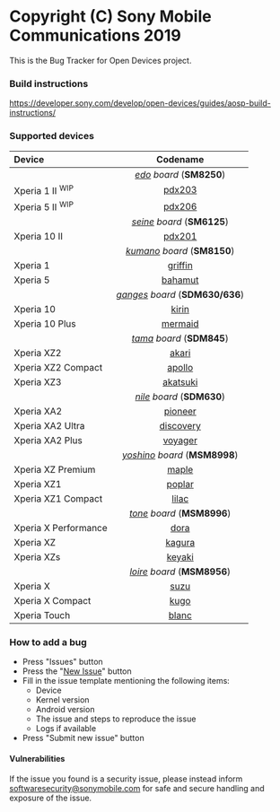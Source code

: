 Copyright (C) Sony Mobile Communications 2019
=============================================

This is the Bug Tracker for Open Devices project.

### Build instructions

https://developer.sony.com/develop/open-devices/guides/aosp-build-instructions/

### Supported devices

| Device | Codename |
|:-|:-:|
|| _[edo](https://github.com/sonyxperiadev/device-sony-edo) board_ (**SM8250**) |
| Xperia 1 II <sup>WIP</sup> | [pdx203](https://github.com/sonyxperiadev/device-sony-pdx203) |
| Xperia 5 II <sup>WIP</sup> | [pdx206](https://github.com/sonyxperiadev/device-sony-pdx206) |
|| _[seine](https://github.com/sonyxperiadev/device-sony-seine) board_ (**SM6125**) |
| Xperia 10 II | [pdx201](https://github.com/sonyxperiadev/device-sony-pdx201) |
|| _[kumano](https://github.com/sonyxperiadev/device-sony-kumano) board_ (**SM8150**) |
| Xperia 1 | [griffin](https://github.com/sonyxperiadev/device-sony-griffin) |
| Xperia 5 | [bahamut](https://github.com/sonyxperiadev/device-sony-bahamut) |
|| _[ganges](https://github.com/sonyxperiadev/device-sony-ganges) board_ (**SDM630/636**) |
|Xperia 10| [kirin](https://github.com/sonyxperiadev/device-sony-kirin) |
|Xperia 10 Plus| [mermaid](https://github.com/sonyxperiadev/device-sony-mermaid) |
|| _[tama](https://github.com/sonyxperiadev/device-sony-tama) board_ (**SDM845**) |
| Xperia XZ2 | [akari](https://github.com/sonyxperiadev/akari) |
| Xperia XZ2 Compact | [apollo](https://github.com/sonyxperiadev/apollo) |
| Xperia XZ3 | [akatsuki](https://github.com/sonyxperiadev/akatsuki) |
|| _[nile](https://github.com/sonyxperiadev/device-sony-nile) board_ (**SDM630**) |
| Xperia XA2 | [pioneer](https://github.com/sonyxperiadev/device-sony-pioneer) |
| Xperia XA2 Ultra | [discovery](https://github.com/sonyxperiadev/device-sony-discovery) |
| Xperia XA2 Plus | [voyager](https://github.com/sonyxperiadev/device-sony-voyager) |
|| _[yoshino](https://github.com/sonyxperiadev/device-sony-yoshino) board_ (**MSM8998**) |
| Xperia XZ Premium | [maple](https://github.com/sonyxperiadev/device-sony-maple) |
| Xperia XZ1 | [poplar](https://github.com/sonyxperiadev/device-sony-poplar) |
| Xperia XZ1 Compact | [lilac](https://github.com/sonyxperiadev/device-sony-lilac) |
|| _[tone](https://github.com/sonyxperiadev/device-sony-tone) board_ (**MSM8996**) |
| Xperia X Performance | [dora](https://github.com/sonyxperiadev/device-sony-dora) |
| Xperia XZ | [kagura](https://github.com/sonyxperiadev/device-sony-kagura) |
| Xperia XZs | [keyaki](https://github.com/sonyxperiadev/device-sony-keyaki) |
|| _[loire](https://github.com/sonyxperiadev/device-sony-loire) board_ (**MSM8956**) |
| Xperia X | [suzu](https://github.com/sonyxperiadev/device-sony-suzu) |
| Xperia X Compact | [kugo](https://github.com/sonyxperiadev/device-sony-kugo) |
| Xperia Touch | [blanc](https://github.com/sonyxperiadev/device-sony-blanc) |

### How to add a bug

- Press "Issues" button
- Press the "[New Issue](https://github.com/sonyxperiadev/bug_tracker/issues/new/choose)" button
- Fill in the issue template mentioning the following items:
  - Device
  - Kernel version
  - Android version
  - The issue and steps to reproduce the issue
  - Logs if available
- Press "Submit new issue" button

#### Vulnerabilities
If the issue you found is a security issue, please instead inform
softwaresecurity@sonymobile.com for safe and secure handling and exposure
of the issue.
